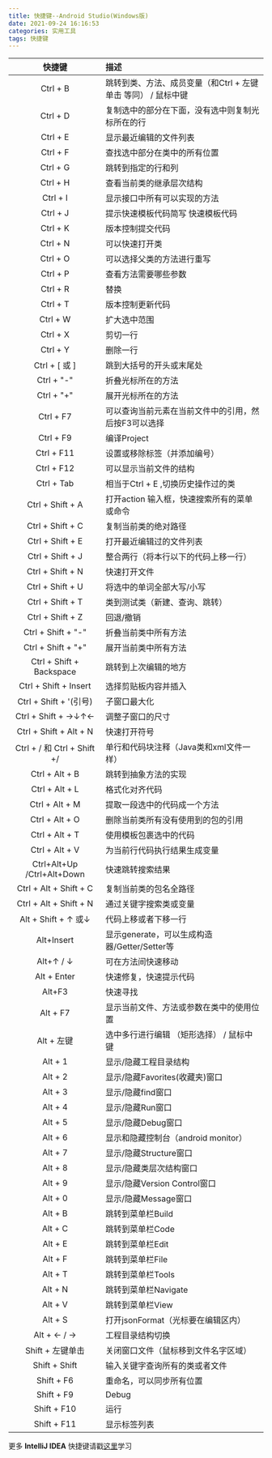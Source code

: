 ```yaml
---
title: 快捷键--Android Studio(Windows版)
date: 2021-09-24 16:16:53
categories: 实用工具
tags: 快捷键
---
```


|             快捷键             | 描述                                   |
| :-------------------------: | :----------------------------------- |
|          Ctrl + B           | 跳转到类、方法、成员变量（和Ctrl + 左键单击 等同） / 鼠标中键 |
|          Ctrl + D           | 复制选中的部分在下面，没有选中则复制光标所在的行             |
|          Ctrl + E           | 显示最近编辑的文件列表                          |
|          Ctrl + F           | 查找选中部分在类中的所有位置                       |
|          Ctrl + G           | 跳转到指定的行和列                            |
|          Ctrl + H           | 查看当前类的继承层次结构                         |
|          Ctrl + I           | 显示接口中所有可以实现的方法                       |
|          Ctrl + J           | 提示快速模板代码简写 快速模板代码                    |
|          Ctrl + K           | 版本控制提交代码                             |
|          Ctrl + N           | 可以快速打开类                              |
|          Ctrl + O           | 可以选择父类的方法进行重写                        |
|          Ctrl  + P          | 查看方法需要哪些参数                           |
|          Ctrl + R           | 替换                                   |
|          Ctrl + T           | 版本控制更新代码                             |
|          Ctrl + W           | 扩大选中范围                               |
|          Ctrl  + X          | 剪切一行                                 |
|          Ctrl  + Y          | 删除一行                                 |
|        Ctrl + [ 或 ]         | 跳到大括号的开头或末尾处                         |
|         Ctrl +  "-"         | 折叠光标所在的方法                            |
|         Ctrl +  "+"         | 展开光标所在的方法                            |
|          Ctrl + F7          | 可以查询当前元素在当前文件中的引用，然后按F3可以选择          |
|          Ctrl + F9          | 编译Project                            |
|         Ctrl + F11          | 设置或移除标签（并添加编号）                       |
|         Ctrl + F12          | 可以显示当前文件的结构                          |
|         Ctrl + Tab          | 相当于Ctrl + E ,切换历史操作过的类               |
|      Ctrl + Shift + A       | 打开action 输入框，快速搜索所有的菜单或命令            |
|      Ctrl + Shift + C       | 复制当前类的绝对路径                           |
|      Ctrl + Shift + E       | 打开最近编辑过的文件列表                         |
|      Ctrl + Shift + J       | 整合两行（将本行以下的代码上移一行）                   |
|      Ctrl + Shift + N       | 快速打开文件                               |
|      Ctrl + Shift + U       | 将选中的单词全部大写/小写                        |
|      Ctrl + Shift + T       | 类到测试类（新建、查询、跳转）                      |
|      Ctrl + Shift + Z       | 回退/撤销                                |
|     Ctrl + Shift +  "-"     | 折叠当前类中所有方法                           |
|     Ctrl + Shift +  "+"     | 展开当前类中所有方法                           |
|  Ctrl + Shift + Backspace   | 跳转到上次编辑的地方                           |
|    Ctrl + Shift + Insert    | 选择剪贴板内容并插入                           |
|    Ctrl + Shift + '(引号)     | 子窗口最大化                               |
|     Ctrl + Shift + →↓↑←     | 调整子窗口的尺寸                             |
|   Ctrl + Shift + Alt + N    | 快速打开符号                               |
| Ctrl + / 和 Ctrl + Shift  +/ | 单行和代码块注释（Java类和xml文件一样）              |
|       Ctrl + Alt + B        | 跳转到抽象方法的实现                           |
|       Ctrl + Alt + L        | 格式化对齐代码                              |
|       Ctrl + Alt + M        | 提取一段选中的代码成一个方法                       |
|       Ctrl + Alt + O        | 删除当前类所有没有使用到的包的引用                    |
|       Ctrl + Alt + T        | 使用模板包裹选中的代码                          |
|       Ctrl + Alt + V        | 为当前行代码执行结果生成变量                       |
| Ctrl+Alt+Up /Ctrl+Alt+Down  | 快速跳转搜索结果                             |
|   Ctrl + Alt + Shift + C    | 复制当前类的包名全路径                          |
|   Ctrl + Alt + Shift + N    | 通过关键字搜索类或变量                          |
|     Alt + Shift + ↑ 或↓      | 代码上移或者下移一行                           |
|         Alt+Insert          | 显示generate，可以生成构造器/Getter/Setter等    |
|          Alt+↑ / ↓          | 可在方法间快速移动                            |
|         Alt + Enter         | 快速修复，快速提示代码                          |
|           Alt+F3            | 快速寻找                                 |
|          Alt + F7           | 显示当前文件、方法或参数在类中的使用位置                 |
|          Alt + 左键           | 选中多行进行编辑  （矩形选择） / 鼠标中键              |
|           Alt + 1           | 显示/隐藏工程目录结构                          |
|           Alt + 2           | 显示/隐藏Favorites(收藏夹)窗口                |
|           Alt + 3           | 显示/隐藏find窗口                          |
|           Alt + 4           | 显示/隐藏Run窗口                           |
|           Alt + 5           | 显示/隐藏Debug窗口                         |
|           Alt + 6           | 显示和隐藏控制台（android monitor）            |
|           Alt + 7           | 显示/隐藏Structure窗口                     |
|           Alt + 8           | 显示/隐藏类层次结构窗口                         |
|           Alt + 9           | 显示/隐藏Version Control窗口               |
|           Alt + 0           | 显示/隐藏Message窗口                       |
|          Alt  +  B          | 跳转到菜单栏Build                          |
|          Alt  +  C          | 跳转到菜单栏Code                           |
|          Alt  +  E          | 跳转到菜单栏Edit                           |
|          Alt  +  F          | 跳转到菜单栏File                           |
|          Alt  +  T          | 跳转到菜单栏Tools                          |
|          Alt  +  N          | 跳转到菜单栏Navigate                       |
|          Alt  +  V          | 跳转到菜单栏View                           |
|          Alt  +  S          | 打开jsonFormat（光标要在编辑区内）               |
|        Alt + ← /  →         | 工程目录结构切换                             |
|        Shift  + 左键单击        | 关闭窗口文件（鼠标移到文件名字区域）                   |
|        Shift + Shift        | 输入关键字查询所有的类或者文件                      |
|         Shift + F6          | 重命名，可以同步所有位置                         |
|         Shift + F9          | Debug                                |
|         Shift + F10         | 运行                                   |
|         Shift + F11         | 显示标签列表                               |

更多 **IntelliJ IDEA** 快捷键请戳[这里](https://resources.jetbrains.com/storage/products/intellij-idea/docs/IntelliJIDEA_ReferenceCard.pdf)学习
